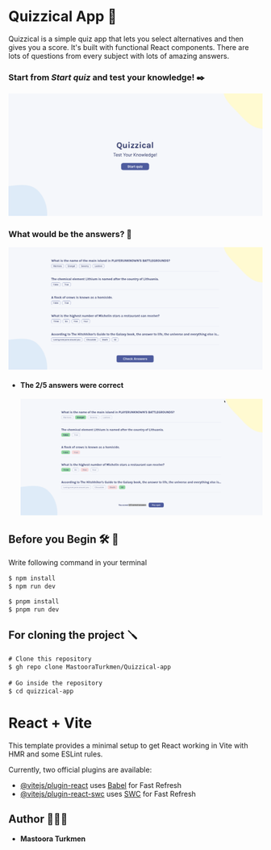 # Quizzical App 📌 

Quizzical is a simple quiz app that lets you select alternatives and then gives you a score. 
It's built with functional React components. There are lots of questions from every subject with lots of amazing answers. 


### Start from **_Start quiz_** and test your knowledge! ✒️

![Alt text](image.png)


### What would be the answers? 📝

![Alt text](image-1.png)

+ #### The 2/5 answers were correct
  ![Alt text](image-2.png)


## Before you Begin 🛠 🔨
Write following command in your terminal

```
$ npm install
$ npm run dev
```

```
$ pnpm install
$ pnpm run dev
```


## For cloning the project 🪛

```
# Clone this repository
$ gh repo clone MastooraTurkmen/Quizzical-app

# Go inside the repository
$ cd quizzical-app
```


# React + Vite

This template provides a minimal setup to get React working in Vite with HMR and some ESLint rules.

Currently, two official plugins are available:

- [@vitejs/plugin-react](https://github.com/vitejs/vite-plugin-react/blob/main/packages/plugin-react/README.md) uses [Babel](https://babeljs.io/) for Fast Refresh
- [@vitejs/plugin-react-swc](https://github.com/vitejs/vite-plugin-react-swc) uses [SWC](https://swc.rs/) for Fast Refresh




## Author 👩🏻‍💻 
+ **Mastoora Turkmen**  <a target="_blank" rel="noreferrer" href="https://www.linkedin.com/in/mastoora-turkmen/">